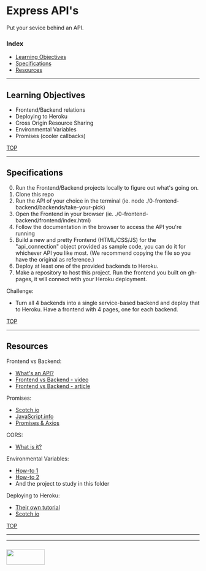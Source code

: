 # Express API's

Put your sevice behind an API.

### Index
* [Learning Objectives](#learning-objectives)
* [Specifications](#specifications)
* [Resources](#resources)

---

## Learning Objectives

* Frontend/Backend relations
* Deploying to Heroku
* Cross Origin Resource Sharing
* Environmental Variables
* Promises (cooler callbacks)

[TOP](#index)

---

## Specifications

0. Run the Frontend/Backend projects locally to figure out what's going on.
  1. Clone this repo
  2. Run the API of your choice in the terminal (ie. node ./0-frontend-backend/backends/take-your-pick)
  3. Open the Frontend in your browser (ie. ./0-frontend-backend/frontend/index.html)
  4. Follow the documentation in the browser to access the API you're running
1. Build a new and pretty Frontend (HTML/CSS/JS) for the "api_connection" object provided as sample code, you can do it for whichever API you like most. (We recommend copying the file so you have the original as reference.)
2. Deploy at least one of the provided backends to Heroku.
3. Make a repository to host this project.  Run the frontend you built on gh-pages, it will connect with your Heroku deployment.

Challenge:
* Turn all 4 backends into a single service-based backend and deploy that to Heroku.  Have a frontend with 4 pages, one for each backend.

[TOP](#index)

---

## Resources

Frontend vs Backend:
* [What's an API?](https://www.youtube.com/watch?v=s7wmiS2mSXY)
* [Frontend vs Backend - video](https://www.youtube.com/watch?v=nMtgFZSdtwk)
* [Frontend vs Backend - article](https://www.pluralsight.com/blog/film-games/whats-difference-front-end-back-end)

Promises:
* [Scotch.io](https://scotch.io/tutorials/javascript-promises-for-dummies)
* [JavaScript.info](https://javascript.info/promise-basics)
* [Promises & Axios](https://github.com/elewa-academy/General-Resources/blob/master/javascript/async-to-sort.md)

CORS:
* [What is it?](https://www.codecademy.com/articles/what-is-cors)

Environmental Variables:
* [How-to 1](https://codeburst.io/how-to-easily-set-up-node-environment-variables-in-your-js-application-d06740f9b9bd)
* [How-to 2](https://www.twilio.com/blog/2017/08/working-with-environment-variables-in-node-js.html)
* And the project to study in this folder

Deploying to Heroku:
* [Their own tutorial](https://devcenter.heroku.com/articles/getting-started-with-nodejs#introduction)
* [Scotch.io](https://scotch.io/tutorials/how-to-deploy-a-node-js-app-to-heroku)

[TOP](#index)

___
___
### <a href="http://elewa.education/blog" target="_blank"><img src="https://user-images.githubusercontent.com/18554853/34921062-506450ae-f97d-11e7-875f-6feeb26ad72d.png" width="100" height="40"/></a>

